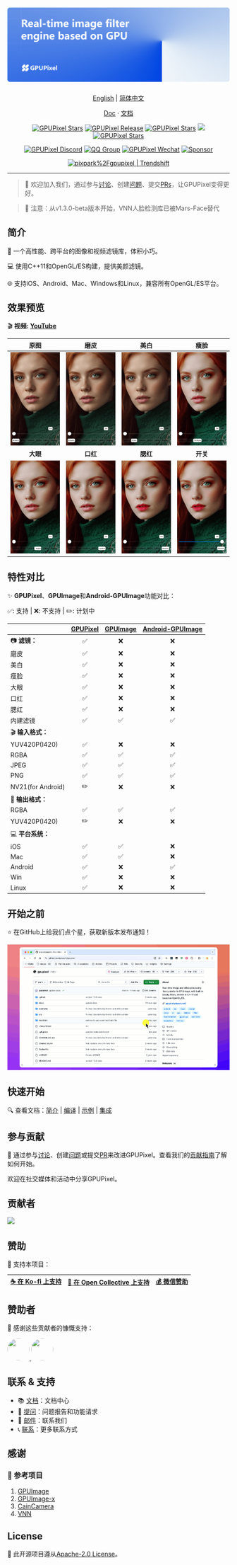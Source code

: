 <h1 align="center">
  <a href="https://github.com/pixpark/gpupixel"><img src="./docs/image/cover.png"></a>
</h1>

<p align="center">
  <a href="./README.md">English</a> |
  <a href="./README_CN.md">简体中文</a>
</p>

<p align="center">
  <a href="https://gpupixel.pixpark.net/" target="_blank">Doc</a>
  <span> · </span>
  <a href="https://gpupixel.pixpark.net/zh" target="_blank">文档</a>
</p>

<p align="center">
   <a href="https://github.com/pixpark/gpupixel/stargazers"><img alt="GPUPixel Stars" src="https://img.shields.io/github/stars/pixpark/gpupixel?style=social"/></a>
    <a href="https://github.com/pixpark/gpupixel/releases/latest"><img alt="GPUPixel Release" src="https://img.shields.io/github/v/release/pixpark/gpupixel"/></a>
    <a href="#"><img alt="GPUPixel Stars" src="https://img.shields.io/badge/Platform-iOS_%7C_Android_%7C_Mac_%7C_Win_%7C_Linux-red"/></a>
     <a href="https://github.com/pixpark/gpupixel/actions/workflows/build.yml"><img src="https://github.com/pixpark/gpupixel/actions/workflows/build.yml/badge.svg"></a>
    <a href="https://github.com/pixpark/gpupixel/blob/main/LICENSE"><img alt="GPUPixel Stars" src="https://img.shields.io/github/license/pixpark/gpupixel"/></a>
</p>

<p align="center">
<a href="https://discord.gg/q2MjmqK4" target="_blank"><img alt="GPUPixel Discord" src="https://img.shields.io/badge/Chat-Discord-blue?logo=discord&logoColor=white&labelColor=grey&color=blue"/></a>
<a href="https://gpupixel.pixpark.net/about/contact#qq-group" target="_blank"><img alt="QQ Group" src="https://img.shields.io/badge/-QQ群-gray?logo=qq&logoColor=white&labelColor=gray&color=blue&style=flat"/></a>
<a href="https://gpupixel.pixpark.net/about/contact#wechat-official-account" target="_blank"><img alt="GPUPixel Wechat" src="https://img.shields.io/badge/-公众号-gray?logo=wechat&logoColor=white&labelColor=gray&color=07C160&style=flat"/></a>
<a href="https://github.com/pixpark/gpupixel#Sponsorship" target="_blank"><img alt="Sponsor" src="https://img.shields.io/badge/-Sponsor-gray?logo=githubsponsors&logoColor=white&labelColor=grey&color=FE6AB2&style=flat"/></a>
</p>

<p align="center">
<a href="https://trendshift.io/repositories/7103" target="_blank"><img src="https://trendshift.io/api/badge/repositories/7103" alt="pixpark%2Fgpupixel | Trendshift" style="width: 250px; height: 55px;" width="250" height="55"/></a>
</p>

---

> 🌟 欢迎加入我们，通过参与[讨论](https://github.com/pixpark/gpupixel/discussions)、创建[问题](https://github.com/pixpark/gpupixel/issues/new/choose)、提交[PRs](https://github.com/pixpark/gpupixel/pulls)，让GPUPixel变得更好。

> 📢 注意：从v1.3.0-beta版本开始，VNN人脸检测库已被Mars-Face替代

## 简介

🚀 一个高性能、跨平台的图像和视频滤镜库，体积小巧。

💻 使用C++11和OpenGL/ES构建，提供美颜滤镜。

🌐 支持iOS、Android、Mac、Windows和Linux，兼容所有OpenGL/ES平台。

## 效果预览
🎬 **视频: <a href="https://youtu.be/9BY1Qx1NEPs" target="_blank">YouTube</a>**

|              **原图**              |                **磨皮**                |               **美白**               |                 **瘦脸**               |
| :--------------------------------: | :------------------------------------: | :----------------------------------: | :------------------------------------: |
| ![origin](./docs/image/origin.gif) |   ![smooth](./docs/image/smooth.gif)   |   ![white](./docs/image/white.gif)   | ![thinface](./docs/image/thinface.gif) |
|              **大眼**              |                **口红**                |               **腮红**               |                 **开关**               |
| ![bigeye](./docs/image/bigeye.gif) | ![lipstick](./docs/image/lipstick.gif) | ![blusher](./docs/image/blusher.gif) |   ![on-off](./docs/image/on-off.gif)   |
 
## 特性对比

✨ **GPUPixel**、**GPUImage**和**Android-GPUImage**功能对比：

✅: 支持 | ❌: 不支持 | ✏️: 计划中

|                       | [GPUPixel](https://github.com/pixpark/gpupixel) | [GPUImage](https://github.com/BradLarson/GPUImage) | [Android-GPUImage](https://github.com/cats-oss/android-gpuimage) |
| :-------------------- | :---------------------------------------------: | :------------------------------------------------: | :----------------------------------------------------------: |
| 📷 **滤镜：**        |                        ✅                        |                         ❌                          |                              ❌                               |
| 磨皮                  |                        ✅                        |                         ❌                          |                              ❌                               |
| 美白                  |                        ✅                        |                         ❌                          |                              ❌                               |
| 瘦脸                  |                        ✅                        |                         ❌                          |                              ❌                               |
| 大眼                  |                        ✅                        |                         ❌                          |                              ❌                               |
| 口红                  |                        ✅                        |                         ❌                          |                              ❌                               |
| 腮红                  |                        ✅                        |                         ❌                          |                              ❌                               |
| 内建滤镜              |                        ✅                        |                         ✅                          |                              ✅                               |
| 🎬 **输入格式：**    |                                                   |                                                     |                                                                |
| YUV420P(I420)         |                        ✅                        |                         ❌                          |                              ❌                               |
| RGBA                  |                        ✅                        |                         ✅                          |                              ✅                               |
| JPEG                  |                        ✅                        |                         ✅                          |                              ✅                               |
| PNG                   |                        ✅                        |                         ✅                          |                              ✅                               |
| NV21(for Android)     |                        ✏️                        |                         ❌                          |                              ❌                               |
| 🎥 **输出格式：**    |                                                   |                                                     |                                                                |
| RGBA                  |                        ✅                        |                         ✅                          |                              ✅                               |
| YUV420P(I420)         |                        ✏️                        |                         ❌                          |                              ❌                               |
| 💻 **平台系统：**    |                                                   |                                                     |                                                                |
| iOS                   |                        ✅                        |                         ✅                          |                              ❌                               |
| Mac                   |                        ✅                        |                         ✅                          |                              ❌                               |
| Android               |                        ✅                        |                         ❌                          |                              ✅                               |
| Win                   |                        ✅                        |                         ❌                          |                              ❌                               |
| Linux                 |                        ✅                        |                         ❌                          |                              ❌                               |
 
## 开始之前
⭐ 在GitHub上给我们点个星，获取新版本发布通知！

![](./docs/image/give-star.gif)

## 快速开始

🔍 查看文档：[简介](https://gpupixel.pixpark.net/zh/guide/build) | [编译](https://gpupixel.pixpark.net/zh/guide/build) | [示例](https://gpupixel.pixpark.net/zh/guide/demo) | [集成](https://gpupixel.pixpark.net/zh/guide/integrated)

## 参与贡献

🤝 通过参与[讨论](https://github.com/pixpark/gpupixel/discussions)、创建[问题](https://github.com/pixpark/gpupixel/issues/new/choose)或提交[PR](https://github.com/pixpark/gpupixel/pulls)来改进GPUPixel。查看我们的[贡献指南](docs/docs/zh/guide/contributing.md)了解如何开始。

欢迎在社交媒体和活动中分享GPUPixel。

## 贡献者
 [![](https://opencollective.com/gpupixel/contributors.svg?width=890&button=false)](https://github.com/pixpark/gpupixel/graphs/contributors)

## 赞助
💖 支持本项目：

| [☕ 在 Ko-fi 上支持](docs/docs/zh/sponsor.md#ko-fi) | [💝 在 Open Collective 上支持](docs/docs/zh/sponsor.md#open-collective) | [💰 微信赞助](docs/docs/zh/sponsor.md#微信赞赏) |
|:---:|:---:|:---:|

## 赞助者
🙏 感谢这些贡献者的慷慨支持：

<a href="https://github.com/leavenotrace">
  <img src="https://github.com/leavenotrace.png" style="border-radius:50%; width: 50px; height: 50px;" >
</a>
<a href="https://github.com/weiyu666">
  <img src="https://github.com/weiyu666.png" style="border-radius: 50%; width: 50px; height: 50px;" >
</a>

## 联系 & 支持
- 📚 [文档](https://gpupixel.pixpark.net/)：文档中心
- 🐛 [提问](https://github.com/pixpark/gpupixel/issues/new/choose)：问题报告和功能请求
- 📧 [邮件](mailto:jaaronkot@gmail.com?subject=[GitHub]Questions%20About%20GPUPixel)：联系我们
- 📞 [联系](docs/docs/zh/about/contact.md)：更多联系方式

## 感谢
### 🔗 参考项目
1. [GPUImage](https://github.com/BradLarson/GPUImage) 
2. [GPUImage-x](https://github.com/wangyijin/GPUImage-x)
3. [CainCamera](https://github.com/CainKernel/CainCamera)
4. [VNN](https://github.com/joyycom/VNN)

## License
📄 此开源项目遵从[Apache-2.0 License](https://github.com/pixpark/gpupixel?tab=Apache-2.0-1-ov-file)。
